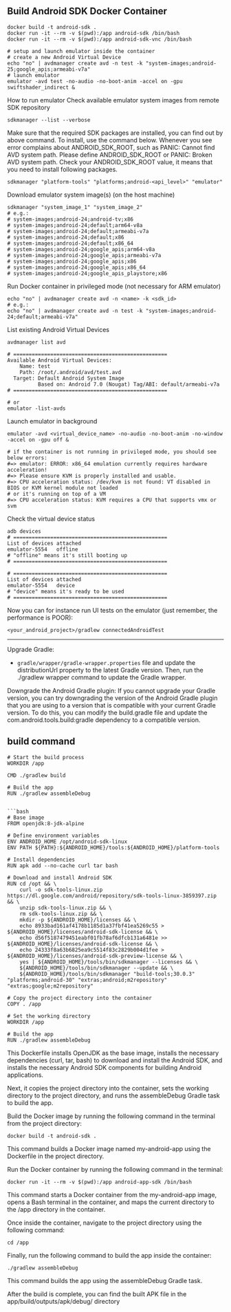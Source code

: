 
## Build Android SDK Docker Container
```
docker build -t android-sdk .
docker run -it --rm -v $(pwd):/app android-sdk /bin/bash
docker run -it --rm -v $(pwd):/app android-sdk-vnc /bin/bash
```


```
# setup and launch emulator inside the container
# create a new Android Virtual Device
echo "no" | avdmanager create avd -n test -k "system-images;android-25;google_apis;armeabi-v7a"
# launch emulator
emulator -avd test -no-audio -no-boot-anim -accel on -gpu swiftshader_indirect &
```

How to run emulator
Check available emulator system images from remote SDK repository

```
sdkmanager --list --verbose
```

Make sure that the required SDK packages are installed, you can find out by above command. To install, use the command below. Whenever you see error complains about ANDROID_SDK_ROOT, such as PANIC: Cannot find AVD system path. Please define ANDROID_SDK_ROOT or PANIC: Broken AVD system path. Check your ANDROID_SDK_ROOT value, it means that you need to install following packages.

```
sdkmanager "platform-tools" "platforms;android-<api_level>" "emulator"
```
Download emulator system image(s) (on the host machine)

```
sdkmanager "system_image_1" "system_image_2"
# e.g.:
# system-images;android-24;android-tv;x86
# system-images;android-24;default;arm64-v8a
# system-images;android-24;default;armeabi-v7a
# system-images;android-24;default;x86
# system-images;android-24;default;x86_64
# system-images;android-24;google_apis;arm64-v8a
# system-images;android-24;google_apis;armeabi-v7a
# system-images;android-24;google_apis;x86
# system-images;android-24;google_apis;x86_64
# system-images;android-24;google_apis_playstore;x86
```
Run Docker container in privileged mode (not necessary for ARM emulator)

```
echo "no" | avdmanager create avd -n <name> -k <sdk_id>
# e.g.:
echo "no" | avdmanager create avd -n test -k "system-images;android-24;default;armeabi-v7a"
```
List existing Android Virtual Devices

```
avdmanager list avd

# ==================================================
Available Android Virtual Devices:
    Name: test
    Path: /root/.android/avd/test.avd
  Target: Default Android System Image
          Based on: Android 7.0 (Nougat) Tag/ABI: default/armeabi-v7a
# ==================================================

# or
emulator -list-avds
```

Launch emulator in background

```
emulator -avd <virtual_device_name> -no-audio -no-boot-anim -no-window -accel on -gpu off &

# if the container is not running in privileged mode, you should see below errors:
#=> emulator: ERROR: x86_64 emulation currently requires hardware acceleration!
#=> Please ensure KVM is properly installed and usable.
#=> CPU acceleration status: /dev/kvm is not found: VT disabled in BIOS or KVM kernel module not loaded
# or it's running on top of a VM
#=> CPU acceleration status: KVM requires a CPU that supports vmx or svm
```

Check the virtual device status

```
adb devices
# ==================================================
List of devices attached
emulator-5554	offline
# "offline" means it's still booting up
# ==================================================

# ==================================================
List of devices attached
emulator-5554	device
# "device" means it's ready to be used
# ==================================================
```
Now you can for instance run UI tests on the emulator (just remember, the performance is POOR):

```
<your_android_project>/gradlew connectedAndroidTest
```

---

Upgrade Gradle: 
- `gradle/wrapper/gradle-wrapper.properties` file and update the distributionUrl property to the latest Gradle version. Then, run the ./gradlew wrapper command to update the Gradle wrapper.

Downgrade the Android Gradle plugin: If you cannot upgrade your Gradle version, you can try downgrading the version of the Android Gradle plugin that you are using to a version that is compatible with your current Gradle version. To do this, you can modify the build.gradle file and update the com.android.tools.build:gradle dependency to a compatible version.

## build command
```
# Start the build process
WORKDIR /app

CMD ./gradlew build

# Build the app
RUN ./gradlew assembleDebug
```
```

```bash
# Base image
FROM openjdk:8-jdk-alpine

# Define environment variables
ENV ANDROID_HOME /opt/android-sdk-linux
ENV PATH ${PATH}:${ANDROID_HOME}/tools:${ANDROID_HOME}/platform-tools

# Install dependencies
RUN apk add --no-cache curl tar bash

# Download and install Android SDK
RUN cd /opt && \
    curl -o sdk-tools-linux.zip https://dl.google.com/android/repository/sdk-tools-linux-3859397.zip && \
    unzip sdk-tools-linux.zip && \
    rm sdk-tools-linux.zip && \
    mkdir -p ${ANDROID_HOME}/licenses && \
    echo 8933bad161af4178b1185d1a37fbf41ea5269c55 > ${ANDROID_HOME}/licenses/android-sdk-license && \
    echo d56f5187479451eabf01fb78af6dfcb131a6481e >> ${ANDROID_HOME}/licenses/android-sdk-license && \
    echo 24333f8a63b6825ea9c5514f83c2829b004d1fee > ${ANDROID_HOME}/licenses/android-sdk-preview-license && \
    yes | ${ANDROID_HOME}/tools/bin/sdkmanager --licenses && \
    ${ANDROID_HOME}/tools/bin/sdkmanager --update && \
    ${ANDROID_HOME}/tools/bin/sdkmanager "build-tools;30.0.3" "platforms;android-30" "extras;android;m2repository" "extras;google;m2repository"

# Copy the project directory into the container
COPY . /app

# Set the working directory
WORKDIR /app

# Build the app
RUN ./gradlew assembleDebug
```

This Dockerfile installs OpenJDK as the base image, installs the necessary dependencies (curl, tar, bash) to download and install the Android SDK, and installs the necessary Android SDK components for building Android applications.

Next, it copies the project directory into the container, sets the working directory to the project directory, and runs the assembleDebug Gradle task to build the app.

Build the Docker image by running the following command in the terminal from the project directory:

```
docker build -t android-sdk .
```
This command builds a Docker image named my-android-app using the Dockerfile in the project directory.

Run the Docker container by running the following command in the terminal:

```
docker run -it --rm -v $(pwd):/app android-app-sdk /bin/bash
```
This command starts a Docker container from the my-android-app image, opens a Bash terminal in the container, and maps the current directory to the /app directory in the container.

Once inside the container, navigate to the project directory using the following command:

```
cd /app
```
Finally, run the following command to build the app inside the container:
```
./gradlew assembleDebug
```
This command builds the app using the assembleDebug Gradle task.

After the build is complete, you can find the built APK file in the app/build/outputs/apk/debug/ directory
